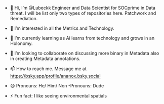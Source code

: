 - 👋 Hi, I’m @Lubeckk Engineer and Data Scientist
  for SOCprime in Data threat. I will be list only two
  types of repositories here. Patchwork and Remediation.

- 👀 I’m interested in all the Metrics and Technology. 

- 🌱 I’m currently learning as Ai learns from technology and grows in
 an Holonomy.

- 💞️ I’m looking to collaborate on discussing more binary
 in Metadata also in creating Metadata annotations. 

- 📫 How to reach me. Message me at https://bsky.app/profile/ananox.bsky.social
 
- 😄 Pronouns: He/ Him/ Non -Pronouns: Dude
  
- ⚡ Fun fact: I like seeing environmental spatials

<!---
VerrenNox/VerrenNox is a ✨ special ✨ repository because its `README.md` (this file) appears on your GitHub profile.
You can click the Preview link to take a look at your changes.
--->
